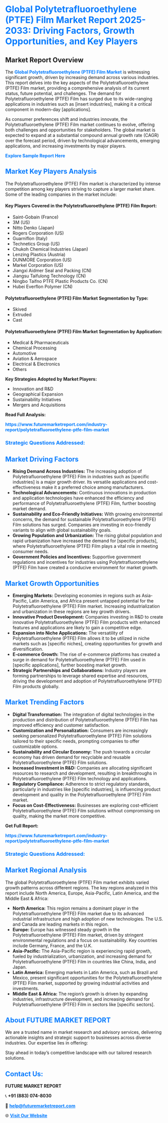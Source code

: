 <h1 style="color: #007BFF;">Global Polytetrafluoroethylene (PTFE) Film Market Report 2025-2033: Driving Factors, Growth Opportunities, and Key Players</h1>

<section id="overview">
<h2>Market Report Overview</h2>
<p>The <a href="https://www.futuremarketreport.com/industry-report/polytetrafluoroethylene-ptfe-film-market" style="color: #007BFF; text-decoration: none;"><strong>Global Polytetrafluoroethylene (PTFE) Film Market</strong></a> is witnessing significant growth, driven by increasing demand across various industries. This report delves into the key aspects of the Polytetrafluoroethylene (PTFE) Film market, providing a comprehensive analysis of its current status, future potential, and challenges. The demand for Polytetrafluoroethylene (PTFE) Film has surged due to its wide-ranging applications in industries such as [insert industries], making it a critical component in modern-day [applications].</p>
<p>As consumer preferences shift and industries innovate, the Polytetrafluoroethylene (PTFE) Film market continues to evolve, offering both challenges and opportunities for stakeholders. The global market is expected to expand at a substantial compound annual growth rate (CAGR) over the forecast period, driven by technological advancements, emerging applications, and increasing investments by major players.</p>
</section>

<section id="overview">
<p><a href="https://www.futuremarketreport.com/request-sample/reportId=87757" style="color: #007BFF; text-decoration: none;"><strong>Explore Sample Report Here</strong></a></p>
</section>

<section id="key-players">
<h2 style="color: #007BFF;">Market Key Players Analysis</h2>
<p>The Polytetrafluoroethylene (PTFE) Film market is characterized by intense competition among key players striving to capture a larger market share. Some of the leading companies in the market include:</p>
<h4>Key Players Covered in the Polytetrafluoroethylene (PTFE) Film Report:</h4>
<ul><li>Saint-Gobain (France)</li><li>3M (US)</li><li>Nitto Denko (Japan)</li><li>Rogers Corporation (US)</li><li>Guarniflon (Italy)</li><li>Technetics Group (US)</li><li>Chukoh Chemical Industries (Japan)</li><li>Lenzing Plastics (Austria)</li><li>DUNMORE Corporation (US)</li><li>Markel Corporation (US)</li><li>Jiangxi Aidmer Seal and Packing (CN)</li><li>Jiangsu Taifulong Technology (CN)</li><li>Ningbo Taifno PTFE Plastic Products Co. (CN)</li><li>Hubei Everflon Polymer (CN)</li></ul>
<h4>Polytetrafluoroethylene (PTFE) Film Market Segmentation by Type:</h4>
<ul><li>Skived</li><li>Extruded</li><li>Cast</li></ul>

<h4>Polytetrafluoroethylene (PTFE) Film Market Segmentation by Application:</h4>
<ul><li>Medical &amp; Pharmaceuticals</li><li>Chemical Processing</li><li>Automotive</li><li>Aviation &amp; Aerospace</li><li>Electrical &amp; Electronics</li><li>Others</li></ul>
<p><strong>Key Strategies Adopted by Market Players:</strong></p>
<ul>
<li>Innovation and R&D</li>
<li>Geographical Expansion</li>
<li>Sustainability Initiatives</li>
<li>Mergers and Acquisitions</li>
</ul>
</section>

<section>
<p><strong>Read Full Analysis: </strong></p><a href="https://www.futuremarketreport.com/industry-report/polytetrafluoroethylene-ptfe-film-market" style="color: #007BFF; text-decoration: none;"><strong>https://www.futuremarketreport.com/industry-report/polytetrafluoroethylene-ptfe-film-market</strong></a>
<h3 style="color: #007BFF;">Strategic Questions Addressed:</h3>
</section>

<section id="driving-factors">
<h2 style="color: #007BFF;">Market Driving Factors</h2>
<ul>
<li><strong>Rising Demand Across Industries:</strong> The increasing adoption of Polytetrafluoroethylene (PTFE) Film in industries such as [specific industries] is a major growth driver. Its versatile applications and cost-effectiveness make it a preferred choice among manufacturers.</li>
<li><strong>Technological Advancements:</strong> Continuous innovations in production and application technologies have enhanced the efficiency and performance of Polytetrafluoroethylene (PTFE) Film, further boosting market demand.</li>
<li><strong>Sustainability and Eco-Friendly Initiatives:</strong> With growing environmental concerns, the demand for sustainable Polytetrafluoroethylene (PTFE) Film solutions has surged. Companies are investing in eco-friendly variants to align with global sustainability goals.</li>
<li><strong>Growing Population and Urbanization:</strong> The rising global population and rapid urbanization have increased the demand for [specific products], where Polytetrafluoroethylene (PTFE) Film plays a vital role in meeting consumer needs.</li>
<li><strong>Government Policies and Incentives:</strong> Supportive government regulations and incentives for industries using Polytetrafluoroethylene (PTFE) Film have created a conducive environment for market growth.</li>
</ul>
</section>

<section id="growth-opportunities">
<h2 style="color: #007BFF;">Market Growth Opportunities</h2>
<ul>
<li><strong>Emerging Markets:</strong> Developing economies in regions such as Asia-Pacific, Latin America, and Africa present untapped potential for the Polytetrafluoroethylene (PTFE) Film market. Increasing industrialization and urbanization in these regions are key growth drivers.</li>
<li><strong>Innovative Product Development:</strong> Companies investing in R&D to create innovative Polytetrafluoroethylene (PTFE) Film products with enhanced features and applications are likely to gain a competitive edge.</li>
<li><strong>Expansion into Niche Applications:</strong> The versatility of Polytetrafluoroethylene (PTFE) Film allows it to be utilized in niche markets such as [specific niches], creating opportunities for growth and diversification.</li>
<li><strong>E-commerce Growth:</strong> The rise of e-commerce platforms has created a surge in demand for Polytetrafluoroethylene (PTFE) Film used in [specific applications], further boosting market growth.</li>
<li><strong>Strategic Partnerships and Collaborations:</strong> Industry players are forming partnerships to leverage shared expertise and resources, driving the development and adoption of Polytetrafluoroethylene (PTFE) Film products globally.</li>
</ul>
</section>

<section id="trending-factors">
<h2 style="color: #007BFF;">Market Trending Factors</h2>
<ul>
<li><strong>Digital Transformation:</strong> The integration of digital technologies in the production and distribution of Polytetrafluoroethylene (PTFE) Film has improved efficiency and customer satisfaction.</li>
<li><strong>Customization and Personalization:</strong> Consumers are increasingly seeking personalized Polytetrafluoroethylene (PTFE) Film solutions tailored to their specific needs, prompting companies to offer customizable options.</li>
<li><strong>Sustainability and Circular Economy:</strong> The push towards a circular economy has driven demand for recyclable and reusable Polytetrafluoroethylene (PTFE) Film solutions.</li>
<li><strong>Increased Investment in R&D:</strong> Companies are allocating significant resources to research and development, resulting in breakthroughs in Polytetrafluoroethylene (PTFE) Film technology and applications.</li>
<li><strong>Regulatory Compliance:</strong> Adherence to strict regulatory standards, particularly in industries like [specific industries], is influencing product development and quality in the Polytetrafluoroethylene (PTFE) Film market.</li>
<li><strong>Focus on Cost-Effectiveness:</strong> Businesses are exploring cost-efficient Polytetrafluoroethylene (PTFE) Film solutions without compromising on quality, making the market more competitive.</li>
</ul>
</section>

<section>
<p><strong>Get Full Report: </strong></p><a href="https://www.futuremarketreport.com/industry-report/polytetrafluoroethylene-ptfe-film-market" style="color: #007BFF; text-decoration: none;"><strong>https://www.futuremarketreport.com/industry-report/polytetrafluoroethylene-ptfe-film-market</strong></a>
<h3 style="color: #007BFF;">Strategic Questions Addressed:</h3>
</section>


<section id="regional-analysis">
<h2 style="color: #007BFF;">Market Regional Analysis</h2>
<p>The global Polytetrafluoroethylene (PTFE) Film market exhibits varied growth patterns across different regions. The key regions analyzed in this report include North America, Europe, Asia-Pacific, Latin America, and the Middle East & Africa:</p>
<ul>
<li><strong>North America:</strong> This region remains a dominant player in the Polytetrafluoroethylene (PTFE) Film market due to its advanced industrial infrastructure and high adoption of new technologies. The U.S. and Canada are leading markets in this region.</li>
<li><strong>Europe:</strong> Europe has witnessed steady growth in the Polytetrafluoroethylene (PTFE) Film market, driven by stringent environmental regulations and a focus on sustainability. Key countries include Germany, France, and the U.K.</li>
<li><strong>Asia-Pacific:</strong> The Asia-Pacific region is experiencing rapid growth, fueled by industrialization, urbanization, and increasing demand for Polytetrafluoroethylene (PTFE) Film in countries like China, India, and Japan.</li>
<li><strong>Latin America:</strong> Emerging markets in Latin America, such as Brazil and Mexico, present significant opportunities for the Polytetrafluoroethylene (PTFE) Film market, supported by growing industrial activities and investments.</li>
<li><strong>Middle East & Africa:</strong> The region’s growth is driven by expanding industries, infrastructure development, and increasing demand for Polytetrafluoroethylene (PTFE) Film in sectors like [specific sectors].</li>
</ul>
</section>

<footer>
<h2 style="color: #007BFF;">About FUTURE MARKET REPORT</h2>
<p>We are a trusted name in market research and advisory services, delivering actionable insights and strategic support to businesses across diverse industries. Our expertise lies in offering:</p>

<p>Stay ahead in today’s competitive landscape with our tailored research solutions.</p>

<h2 style="color: #007BFF;">Contact Us:</h2>
<p><strong>FUTURE MARKET REPORT</strong></p>
<p>📞 <strong>+91 (883) 074-8030</strong></p>
<p>📧 <strong><a href="mailto:help@futuremarketreport.com" style="color: #007BFF;">help@futuremarketreport.com</a></strong></p>
<p>🌐 <strong><a href="https://www.futuremarketreport.com/" style="color: #007BFF;">Visit Our Website</a></strong></p>
</footer>